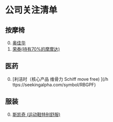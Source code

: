 # 公司关注清单

## 按摩椅

0. [奥佳华](http://t.cn/Rlbx2Dy)
0. [荣泰(持有70%的摩摩达)](https://xueqiu.com/S/SH603579)

## 医药

0. [利洁时（核心产品 维骨力 Schiff move free) ](/h ttps://seekingalpha.com/symbol/RBGPF)

## 服装

0. [斯凯奇 (运动鞋特别舒服)](https://xueqiu.com/S/SKX)